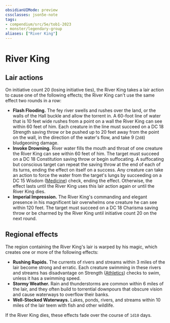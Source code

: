 ```yaml
---
obsidianUIMode: preview
cssclasses: json5e-note
tags:
- compendium/src/5e/tob1-2023
- monster/legendary-group
aliases: ["River King"]
---
```

# River King

## Lair actions


On initiative count 20 (losing initiative ties), the River King takes a lair action to cause one of the following effects; the River King can't use the same effect two rounds in a row:

- **Flash Flooding.** The fey river swells and rushes over the land, or the walls of the Hall buckle and allow the torrent in. A 60-foot line of water that is 10 feet wide rushes from a point on a wall the River King can see within 60 feet of him. Each creature in the line must succeed on a DC 18 Strength saving throw or be pushed up to 20 feet away from the point on the wall, in the direction of the water's flow, and take 9 (`2d8`) bludgeoning damage.  
- **Invoke Drowning.** River water fills the mouth and throat of one creature the River King can see within 60 feet of him. The target must succeed on a DC 18 Constitution saving throw or begin suffocating. A suffocating but conscious target can repeat the saving throw at the end of each of its turns, ending the effect on itself on a success. Any creature can take an action to force the water from the target's lungs by succeeding on a DC 15 Wisdom ([Medicine](Mechanics/Rules/skills.md#Medicine)) check, ending the effect. Otherwise, the effect lasts until the River King uses this lair action again or until the River King dies.  
- **Imperial Impression.** The River King's commanding and elegant presence in his magnificent lair overwhelms one creature he can see within 120 feet. The target must succeed on a DC 18 Charisma saving throw or be charmed by the River King until initiative count 20 on the next round.  

## Regional effects


The region containing the River King's lair is warped by his magic, which creates one or more of the following effects:

- **Rushing Rapids.** The currents of rivers and streams within 3 miles of the lair become strong and erratic. Each creature swimming in these rivers and streams has disadvantage on Strength ([Athletics](Mechanics/Rules/skills.md#Athletics)) checks to swim, unless it has a swimming speed.  
- **Stormy Weather.** Rain and thunderstorms are common within 6 miles of the lair, and they often build to torrential downpours that obscure vision and cause waterways to overflow their banks.  
- **Well-Stocked Waterways.** Lakes, ponds, rivers, and streams within 10 miles of the lair teem with fish and other wildlife.  

If the River King dies, these effects fade over the course of `1d10` days.